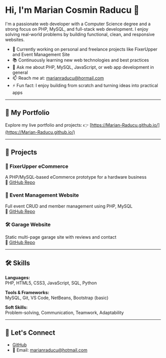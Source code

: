 # Hi, I'm Marian Cosmin Raducu 👋

I'm a passionate web developer with a Computer Science degree and a strong focus on PHP, MySQL, and full-stack web development. I enjoy solving real-world problems by building functional, clean, and responsive websites.

- 🧩 Currently working on personal and freelance projects like FixerUpper and Event Management Site
- 📚 Continuously learning new web technologies and best practices
- 💬 Ask me about PHP, MySQL, JavaScript, or web app development in general
- 📫 Reach me at: marianraducu@hormail.com
- ⚡ Fun fact: I enjoy building from scratch and turning ideas into practical apps

---

## 🚀 My Portfolio

Explore my live portfolio and projects:
👉 [https://Marian-Raducu.github.io/](https://Marian-Raducu.github.io/)

---

## 💼 Projects

### 🔧 FixerUpper eCommerce
A PHP/MySQL-based eCommerce prototype for a hardware business  
🔗 [GitHub Repo](https://github.com/Marian-Raducu/fixerupper_prototype4)

### 📅 Event Management Website  
Full event CRUD and member management using PHP, MySQL  
🔗 [GitHub Repo](https://github.com/Marian-Raducu/EventManagementWebsite)

### 🛠️ Garage Website  
Static multi-page garage site with reviews and contact  
🔗 [GitHub Repo](https://github.com/Marian-Raducu/GarageProject)

---

## 🛠️ Skills

**Languages:**  
PHP, HTML5, CSS3, JavaScript, SQL, Python

**Tools & Frameworks:**  
MySQL, Git, VS Code, NetBeans, Bootstrap (basic)

**Soft Skills:**  
Problem-solving, Communication, Teamwork, Adaptability

---

## 🔗 Let's Connect

- [GitHub](https://github.com/Marian-Raducu)
- 📧 Email: marianraducu@hotmail.com

